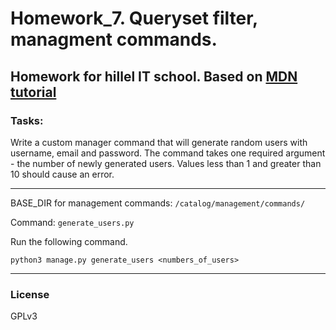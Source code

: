 # Homework_7. Queryset filter, managment commands.

Homework for hillel IT school. 
Based on [MDN tutorial](https://developer.mozilla.org/en-US/docs/Learn/Server-side/Django/Tutorial_local_library_website)
---------------------

### Tasks:
Write a custom manager command that will generate random users with username, email and password. 
The command takes one required argument - the number of newly generated users. 
Values less than 1 and greater than 10 should cause an error.

---------------------
BASE_DIR for management commands: `/catalog/management/commands/`

Command: `generate_users.py`

Run the following command.
```
python3 manage.py generate_users <numbers_of_users>
```

---------------------

### License

GPLv3
